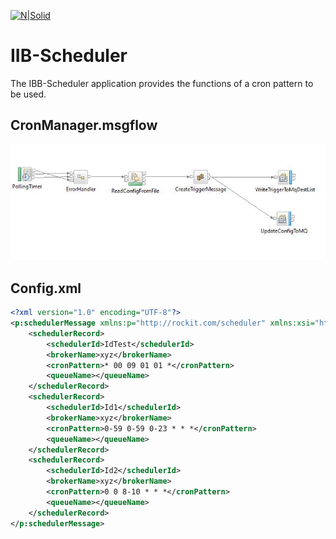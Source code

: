 [![N|Solid](http://www.rockit.consulting/images/logo-fixed.png)](http://www.rockit.consulting)

# IIB-Scheduler

The IBB-Scheduler application provides the functions of a cron pattern to be used.

## CronManager.msgflow

![IIB-Scheduler](https://raw.githubusercontent.com/rockitconsulting/integration-platform/master/IIB-Scheduler/IIB-Scheduler/docs/img/Scheduler.PNG?raw=true)


## Config.xml

```xml
<?xml version="1.0" encoding="UTF-8"?>
<p:schedulerMessage xmlns:p="http://rockit.com/scheduler" xmlns:xsi="http://www.w3.org/2001/XMLSchema-instance" xsi:schemaLocation="http://rockit.com/scheduler com/rockit/ip/scheduler/schedulerMessage.xsd ">
	<schedulerRecord>
		<schedulerId>IdTest</schedulerId>
		<brokerName>xyz</brokerName>
		<cronPattern>* 00 09 01 01 *</cronPattern>
		<queueName></queueName>	
	</schedulerRecord>	
	<schedulerRecord>
		<schedulerId>Id1</schedulerId>
		<brokerName>xyz</brokerName>
		<cronPattern>0-59 0-59 0-23 * * *</cronPattern>
		<queueName></queueName>
	</schedulerRecord>
	<schedulerRecord>
		<schedulerId>Id2</schedulerId>
		<brokerName>xyz</brokerName>
		<cronPattern>0 0 8-10 * * *</cronPattern>
		<queueName></queueName>	
	</schedulerRecord>
</p:schedulerMessage>
```